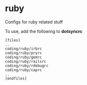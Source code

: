 ruby
====

Configs for ruby related stuff

To use, add the following to **dotsyncrc**

    [files]
    ..
    coding/ruby/irbrc
    coding/ruby/pryrc
    coding/ruby/gemrc
    coding/ruby/railsrc
    coding/ruby/rdebugrc
    coding/ruby/caprc
    ..
    [endfiles]

